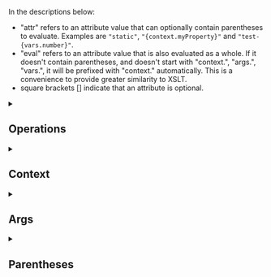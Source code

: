 In the descriptions below:
- "attr" refers to an attribute value that can optionally contain parentheses to evaluate. Examples are `"static"`,
`"{context.myProperty}"` and `"test-{vars.number}"`.
- "eval" refers to an attribute value that is also evaluated as a whole. If it doesn't contain parentheses, and doesn't start with
"context.", "args.", "vars.", it will be prefixed with "context." automatically. This is a convenience to provide greater similarity to XSLT.
- square brackets [] indicate that an attribute is optional.

<details><summary><h2>Operations</h2></summary>

### j:call name="attr" [select="eval"] [ argName="attr" ...]

Calls the named `j:function`. The current context will be passed, unless the call has a "select" attribute. All of the attributes
on the node will also be passed as "args". This also means you can't have your own arguments to a function being called "name" or
"select". If "select" is used and it returns null, the call will not be made. Child nodes within this operation are ignored.

### j:call-foreach name="attr" [select="eval"] [ argName="attr" ...]

This is the same as a `j:call` within a `j:foreach`. The context (current or "select" if available) must be an array, in which case the called function gets passed each element of the array, one at a time. If the context is not an array, or has no elements, the `j:else` 
branch will be followed if it exists. If "select" is used and it returns null, the call will not be made. Child nodes within this operation are ignored.

### j:choose

This is a case (or switch) statement that contains `j:when` nodes and optionally a `j:else` node. The tests on each `j:when` will be evaluated in sequence, and the first one that returns true will cause the sequence to stop. If none of the `j:when` nodes evaluate to
true, the `j:else/j:otherwise` branch will be followed if it exists.

### j:else

This is an else clause for `j:call-foreach`, `j:case`, and `j:if`.

### j:function name="functionName"

Used for defining functions that are called using `j:call` or `j:call-foreach`. For example:
```
    <j:function name="myFunction">
```
All attributes on the call are considered to be arguments to the function, and are accessed within the funciton using "vars".

### j:foreach [select="eval"] [ argName="attr" ...]

The context (current or "select" if available) must be an array, in which case thechildren are processed one at a time. If the context is not an array, or has no elements, the `j:else` 
branch will be followed if it exists. If "select" is used and it returns null, the call will not be made.

### j:if test="eval"

Evaluates the "test" attribute, and if true, follows the content (excluding the optional `j:else`). If false, the `j:else` branch will
be followed if it exists.

### j:include href="url"

Used for including other joth xml files. These nodes must be a child of the `j:stylesheet` node. For example:
```
    <j:include href="../../Components/joth/materialdesign.xml" />
```

### j:main

The main part of the code that is executed. The process looks for this node beneath `j:stylesheet`. If multiple exist, only the last
will be used.

### j:stylesheet

This must be the root node of the document, and must have a namespace of "http://blight.co/Transform". 
The only children that will have any relevance are `j:main`, `j:include`, and `j:function`. Everything else will be ignored.

### j:text value="attr"

Includes the content and optional "value" attribute as text. If both are present, the "value" attribute comes first. The
following two operations would be equivalent:
```
    <j:text value="{context.myProperty}" />
    <j:value-of select="myProperty" />
```

### j:value-of select="eval"

Includes the content and optional "select" attribute as text. If both are present, the "value" attribute comes first.
If the "select" does not contain parentheses, it is automatically prefixed with "context.". If it does contain parentheses,
the content is first expanded, and then evaluated. For example, given a context of `{ a: 1, b: 2, field1: "John", field2: "Mary" }`:
```
    <j:value-of select="context.field{context.a}" />    - Produces "John"
    <j:text value="{a}+{b}" />                          - Produces "1+2"
    <j:value-of select="{a}+{b}" />                     - Produces "3"
```

### j:variable name="variableName" [ value="attr" ]

Sets one global variable based on the value attribute on the node as well as the content of the node. Also see `j:variables`.

### j:variables [variableName="attr" ...]

Sets global variables based on the attributes on the node. Variables are accessed with "vars".
For example, assuming the context is `{ name: "Michael" }`:
```
    <j:variables country="Australia" message="Hello {name}" />
```
These variables would then be accessed using `{vars.country}` and `{vars.message}`. The `j:variables` operation ignores any node content, whereas `j:variable` includes content. Use `j:variable` instead of `j:variables` when
you need more complex logic (eg. content including `j:if`).

### j:anythingelse

Anything unrecognised is ignored, including children of that node. Therefore you could put `j:comment` around code to comment it out.

</details>

<details><summary><h2>Context</h2></summary>

As with XSLT, there is the concept of a context, which starts at the root of the JSON (which can also always be accessed as `root`). Every time
a "select" is interpreted it changes the context. For example, with the following JSON:
```
    { person: { name: "Michael", address: { street: "1 Home Street", suburb: "Homely Meadows" }}}
```
The context will start at the top (ie. `context.person` exists). A select of "person.address" would change the context such that `context.street`
and `context.suburb` are available.

</details>

<details><summary><h2>Args</h2></summary>

All of the attributes on `j:call/j:call-foreach` are passed to the `j:function` as arguments (args). They can be referenced within the function as
`args.functionName`. There is one special argument called `$info` which is provided for `j:call-foreach`, which provides the following:

- `args.$info.position` is equivalent to `position()` in XSLT, and is the 1-based index into the for-each loop.
- `args.$info.count` is the total number of items to be looped by the for-each.
- `args.$info.isFirst` is true for the first loop item (ie. position = 1).
- `args.$info.isLast` is true for the last loop item (ie. position = count).

</details>

<details><summary><h2>Parentheses</h2></summary>

Attributes containing the `{}` parentheses are interpreted as Javascript, which will have access to four properties: root; context; args; and vars.

- root is the top-level JSON object being parsed.
- context is the current JSON object being parsed. The "select" attribute on call nodes cause the context to change.
- args are all the attributes on any ancestor `j:call` or `j:call-foreach`. Nested calls will overwrite args of the same name, but 
not change the value in the higher call.
- vars are all the global variables set using `j:variable`.

The "context", "args" and "vars" are accessed using dot notation. For example:
```
    <j:main>
        <j:call name="myFunction" myProperty="1" select="myObject" />
    </j:main>

    <j:function name="myFunction">
        <j:variables v1="myVariable1" v2="myVariable2" />
        <xsl:text value="{context.a} {args.myProperty} {vars.v1}" />
    </j:function>
```
At the point when the call is made and variable is set, the code will have access to `args.myProperty`, `vars.v1`, and `vars.v2`. Similarly, 
the "select" on the call changes the context to "myObject", so `context.a` is "myObject.a" in the JSON.

Since the parentheses contain Javascript, you can include code. For example:
```
    <div class="mdc-card { (context.myThing=="1") ? 'my-class-1' : '' }>
```
Note the following:

- Non-existent attributes parse as an empty string. This allows you to include code such
as `{context.doesntExist.childProperty}` without having to worry that "doesntExist" might be undefined.
- Parentheses cannot be nested. So instead of `{ part{index} }` you could do something like the following:
```
    <j:variables indexed="part{index}" />
    <j:text value="{indexed}" />
``` 
</details>

</details>
